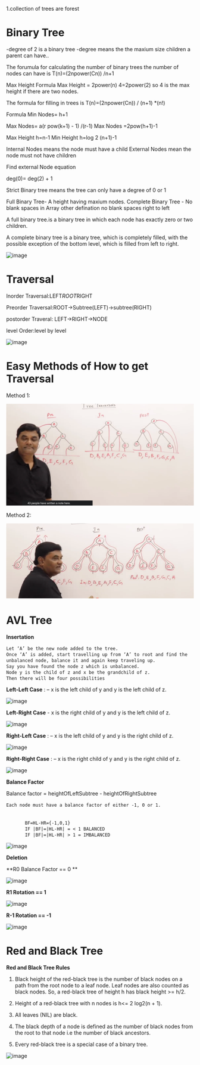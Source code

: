 1.collection of trees are forest


Binary Tree
=====
 
  -degree of 2 is a binary tree
  -degree means the the maxium size children a parent can have..

  The forumula for calculating the number of binary trees the number of nodes can have is T(n)=(2npower(Cn)) /n+1

 
   Max Height Formula Max Height = 2power(n)  4=2power(2) so 4 is the max height   if there are two nodes. 


The formula for filling in trees is T(n)=(2npower(Cn)) / (n+1) *(n!)

  Formula
  Min Nodes= h+1

  Max Nodes= a(r pow(k+1) - 1) /(r-1)
  Max Nodes =2pow(h+1)-1

  Max Height h=n-1
  Min Height h=log 2 (n+1)-1


Internal Nodes means the node must have a child
External Nodes mean the node must not have children

Find external Node equation

deg(0)= deg(2) + 1


Strict Binary tree means the tree can only have a degree of 0 or 1


Full Binary Tree- A height having maxium nodes.
Complete Binary Tree - No blank spaces in Array
other defination no blank spaces right to left


A full binary tree.is a binary tree in which each node has exactly zero or two children.



A complete binary tree is a binary tree, which is completely filled, with the possible exception of the bottom level, which is filled from left to right.



![image](https://user-images.githubusercontent.com/4705770/156894522-946bac23-8002-4303-a6d7-c5d950ba1622.png)



Traversal
=====
Inorder Traversal:LEFT*ROOT*RIGHT

Preorder Traversal:ROOT->Subtree(LEFT)->subtree(RIGHT)

postorder Traveral: LEFT->RIGHT->NODE 

level Order:level by level


![image](https://user-images.githubusercontent.com/4705770/156894269-2495e1b8-6ffc-4a0d-aca1-ac797b32107b.png)

Easy Methods of How to get Traversal
====================================

Method 1:


![image](https://github.com/selvadurai/DSA-Using-C/blob/main/Trees/Images/howToGetOrderOfTree.png)

Method 2:

![image](https://github.com/selvadurai/DSA-Using-C/blob/main/Trees/Images/easyMethod2.png)



AVL Tree
=====

**Insertation**

    Let ‘A’ be the new node added to the tree.
    Once ‘A’ is added, start travelling up from ‘A’ to root and find the unbalanced node, balance it and again keep traveling up.
    Say you have found the node z which is unbalanced.
    Node y is the child of z and x be the grandchild of z.
    Then there will be four possibilities

   **Left-Left Case** : – x is the left child of y and y is the left child of z.
   
   ![image](https://user-images.githubusercontent.com/4705770/156894836-b90fd50e-d77d-465c-b6c1-4c19a94e428f.png)
    
   **Left-Right Case** -  x is the right child of y and y is the left child of z.
    
   ![image](https://user-images.githubusercontent.com/4705770/156894929-d9a5d47f-695f-462b-957b-357d6bccd17b.png)
   
   
   **Right-Left Case** : – x is the left child of y and y is the right child of z.
   
   ![image](https://user-images.githubusercontent.com/4705770/156894983-4adf1bde-31da-47c6-aa0a-e515ba3ae68a.png)


   **Right-Right Case** : – x is the right child of y and y is the right child of z.
   
   
   ![image](https://user-images.githubusercontent.com/4705770/156894993-f1591d55-b069-4990-b6e3-9f37a8a2c6fc.png)
   
   
 **Balance Factor**
 
   Balance factor = heightOfLeftSubtree - heightOfRightSubtree
  

    Each node must have a balance factor of either -1, 0 or 1.
    
    
           BF=HL-HR={-1,0,1}
           IF |BF|=|HL-HR| = < 1 BALANCED
           IF |BF|=|HL-HR| > 1 = IMBALANCED

   ![image](https://user-images.githubusercontent.com/4705770/156895494-25907513-18dd-410f-b9cd-d0b4ab462ace.png)


   
   
   
   
 **Deletion**
 
   **R0 Balance Factor == 0 **
     
   ![image](https://user-images.githubusercontent.com/4705770/156895103-94f16e20-b3e9-4ad6-87d3-e84f01fbee67.png)

   **R1 Rotation == 1**

   ![image](https://user-images.githubusercontent.com/4705770/156895162-70752453-e91e-4a70-afc1-a161f47dd8c3.png)
   
   **R-1 Rotation == -1**
    
   ![image](https://user-images.githubusercontent.com/4705770/156895212-1052387a-d2e3-4414-8c15-2c3cb25716a0.png)


Red and Black Tree
===

**Red and Black Tree Rules**

1. Black height of the red-black tree is the number of black nodes on a path from the root node to a leaf node. Leaf nodes are also counted as black nodes. So, a    red-black tree of height h has black height >= h/2.

2. Height of a red-black tree with n nodes is h<= 2 log2(n + 1).

3. All leaves (NIL) are black.

4. The black depth of a node is defined as the number of black nodes from the root to that node i.e the number of black ancestors.

5. Every red-black tree is a special case of a binary tree. 



![image](https://user-images.githubusercontent.com/4705770/156954967-2726ee14-b125-4309-8692-e8eb33c92e49.png)
   

     
